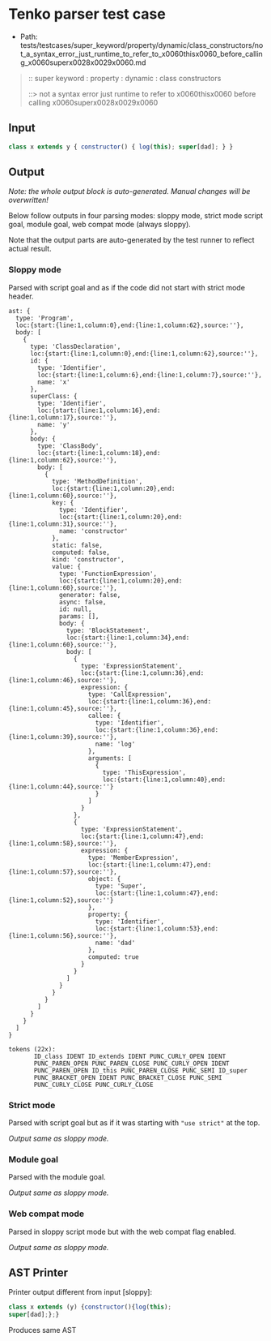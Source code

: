 # Tenko parser test case

- Path: tests/testcases/super_keyword/property/dynamic/class_constructors/not_a_syntax_error_just_runtime_to_refer_to_x0060thisx0060_before_calling_x0060superx0028x0029x0060.md

> :: super keyword : property : dynamic : class constructors
>
> ::> not a syntax error just runtime to refer to x0060thisx0060 before calling x0060superx0028x0029x0060

## Input

`````js
class x extends y { constructor() { log(this); super[dad]; } }
`````

## Output

_Note: the whole output block is auto-generated. Manual changes will be overwritten!_

Below follow outputs in four parsing modes: sloppy mode, strict mode script goal, module goal, web compat mode (always sloppy).

Note that the output parts are auto-generated by the test runner to reflect actual result.

### Sloppy mode

Parsed with script goal and as if the code did not start with strict mode header.

`````
ast: {
  type: 'Program',
  loc:{start:{line:1,column:0},end:{line:1,column:62},source:''},
  body: [
    {
      type: 'ClassDeclaration',
      loc:{start:{line:1,column:0},end:{line:1,column:62},source:''},
      id: {
        type: 'Identifier',
        loc:{start:{line:1,column:6},end:{line:1,column:7},source:''},
        name: 'x'
      },
      superClass: {
        type: 'Identifier',
        loc:{start:{line:1,column:16},end:{line:1,column:17},source:''},
        name: 'y'
      },
      body: {
        type: 'ClassBody',
        loc:{start:{line:1,column:18},end:{line:1,column:62},source:''},
        body: [
          {
            type: 'MethodDefinition',
            loc:{start:{line:1,column:20},end:{line:1,column:60},source:''},
            key: {
              type: 'Identifier',
              loc:{start:{line:1,column:20},end:{line:1,column:31},source:''},
              name: 'constructor'
            },
            static: false,
            computed: false,
            kind: 'constructor',
            value: {
              type: 'FunctionExpression',
              loc:{start:{line:1,column:20},end:{line:1,column:60},source:''},
              generator: false,
              async: false,
              id: null,
              params: [],
              body: {
                type: 'BlockStatement',
                loc:{start:{line:1,column:34},end:{line:1,column:60},source:''},
                body: [
                  {
                    type: 'ExpressionStatement',
                    loc:{start:{line:1,column:36},end:{line:1,column:46},source:''},
                    expression: {
                      type: 'CallExpression',
                      loc:{start:{line:1,column:36},end:{line:1,column:45},source:''},
                      callee: {
                        type: 'Identifier',
                        loc:{start:{line:1,column:36},end:{line:1,column:39},source:''},
                        name: 'log'
                      },
                      arguments: [
                        {
                          type: 'ThisExpression',
                          loc:{start:{line:1,column:40},end:{line:1,column:44},source:''}
                        }
                      ]
                    }
                  },
                  {
                    type: 'ExpressionStatement',
                    loc:{start:{line:1,column:47},end:{line:1,column:58},source:''},
                    expression: {
                      type: 'MemberExpression',
                      loc:{start:{line:1,column:47},end:{line:1,column:57},source:''},
                      object: {
                        type: 'Super',
                        loc:{start:{line:1,column:47},end:{line:1,column:52},source:''}
                      },
                      property: {
                        type: 'Identifier',
                        loc:{start:{line:1,column:53},end:{line:1,column:56},source:''},
                        name: 'dad'
                      },
                      computed: true
                    }
                  }
                ]
              }
            }
          }
        ]
      }
    }
  ]
}

tokens (22x):
       ID_class IDENT ID_extends IDENT PUNC_CURLY_OPEN IDENT
       PUNC_PAREN_OPEN PUNC_PAREN_CLOSE PUNC_CURLY_OPEN IDENT
       PUNC_PAREN_OPEN ID_this PUNC_PAREN_CLOSE PUNC_SEMI ID_super
       PUNC_BRACKET_OPEN IDENT PUNC_BRACKET_CLOSE PUNC_SEMI
       PUNC_CURLY_CLOSE PUNC_CURLY_CLOSE
`````

### Strict mode

Parsed with script goal but as if it was starting with `"use strict"` at the top.

_Output same as sloppy mode._

### Module goal

Parsed with the module goal.

_Output same as sloppy mode._

### Web compat mode

Parsed in sloppy script mode but with the web compat flag enabled.

_Output same as sloppy mode._

## AST Printer

Printer output different from input [sloppy]:

````js
class x extends (y) {constructor(){log(this);
super[dad];};}
````

Produces same AST
